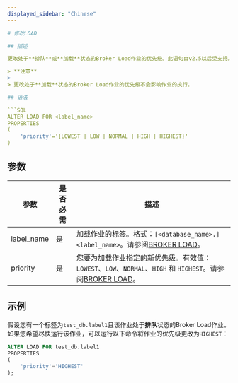 ```yaml
---
displayed_sidebar: "Chinese"
---

# 修改LOAD

## 描述

更改处于**排队**或**加载**状态的Broker Load作业的优先级。此语句自v2.5以后受支持。

> **注意**
>
> 更改处于**加载**状态的Broker Load作业的优先级不会影响作业的执行。

## 语法

```SQL
ALTER LOAD FOR <label_name>
PROPERTIES
(
    'priority'='{LOWEST | LOW | NORMAL | HIGH | HIGHEST}'
)
```

## 参数

| **参数**      | **是否必需** | 描述                                                         |
| ------------- | ------------ | ------------------------------------------------------------ |
| label_name    | 是           | 加载作业的标签。格式：`[<database_name>.]<label_name>`。请参阅[BROKER LOAD](../data-manipulation/BROKER_LOAD.md#database_name-and-label_name)。 |
| priority      | 是           | 您要为加载作业指定的新优先级。有效值：`LOWEST`、`LOW`、`NORMAL`、`HIGH` 和 `HIGHEST`。请参阅[BROKER LOAD](../data-manipulation/BROKER_LOAD.md)。 |

## 示例

假设您有一个标签为`test_db.label1`且该作业处于**排队**状态的Broker Load作业。如果您希望尽快运行该作业，可以运行以下命令将作业的优先级更改为`HIGHEST`：

```SQL
ALTER LOAD FOR test_db.label1
PROPERTIES
(
    'priority'='HIGHEST'
);
```